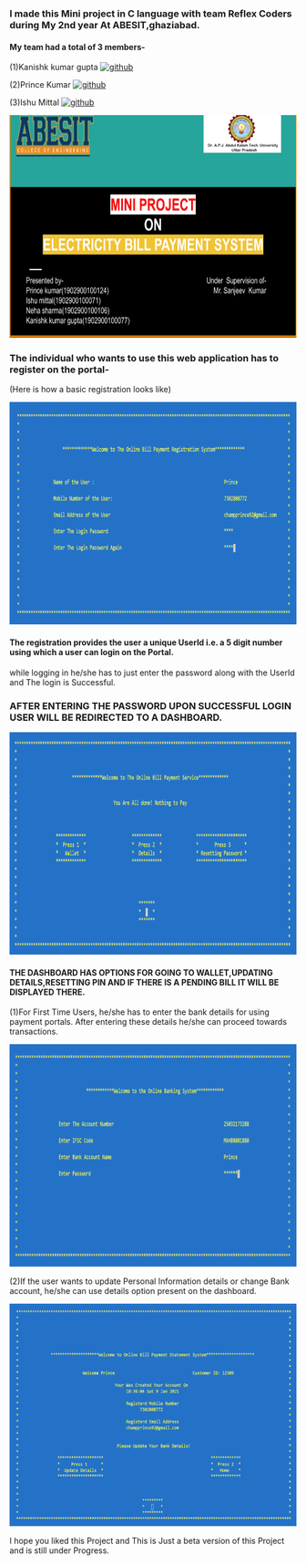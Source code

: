 ### I made this Mini project in C language with team Reflex Coders during My 2nd year At ABESIT,ghaziabad.
#### My team had a total of 3 members-
(1)Kanishk kumar gupta [<img src='https://cdn.jsdelivr.net/npm/simple-icons@3.0.1/icons/github.svg' alt='github' height='25'>](https://github.com/gkanishk44) 

(2)Prince Kumar [<img src='https://cdn.jsdelivr.net/npm/simple-icons@3.0.1/icons/github.svg' alt='github' height='25'>](https://github.com/Prince294) 

(3)Ishu Mittal [<img src='https://cdn.jsdelivr.net/npm/simple-icons@3.0.1/icons/github.svg' alt='github' height='25'>](https://github.com/ishumittal) 


<p align="center">
  <img width="700" height="390" src="https://github.com/gkanishk44/Electricity-bill-payment-Mini-Project-/blob/main/Images/dd.png">
</p>

### The individual who wants to use this web application has to register on the portal-
(Here is how a basic registration looks like)
<p align="center">
  <img width="700" height="390" src="https://github.com/gkanishk44/Electricity-bill-payment-Mini-Project-/blob/main/Images/2-Registration.png">
</p>

#### The registration provides the user a unique UserId i.e. a 5 digit number using which a user can login on the Portal.
while logging in he/she has to just enter the password along with the UserId and The login is Successful.

### AFTER ENTERING THE PASSWORD UPON SUCCESSFUL LOGIN USER WILL BE REDIRECTED TO A DASHBOARD.
<p align="center">
  <img width="700" height="390" src="https://github.com/gkanishk44/Electricity-bill-payment-Mini-Project-/blob/main/Images/5-Home.png">
</p>

#### THE DASHBOARD HAS OPTIONS FOR GOING TO WALLET,UPDATING DETAILS,RESETTING PIN AND IF THERE IS A PENDING BILL IT WILL BE DISPLAYED THERE.

(1)For First Time Users, he/she has to enter the bank details for using payment portals. After entering these details he/she can proceed towards transactions.

<p align="center">
  <img width="700" height="390" src="https://github.com/gkanishk44/Electricity-bill-payment-Mini-Project-/blob/main/Images/8-Bank.png">
</p>

(2)If the user wants to update Personal Information details or change Bank account, he/she can use details option present on the dashboard.
<p align="center">
  <img width="700" height="390" src="https://github.com/gkanishk44/Electricity-bill-payment-Mini-Project-/blob/main/Images/7-Detail.png">
</p>

    
I hope you liked this Project and This is Just a beta version of this Project and is still under Progress.


